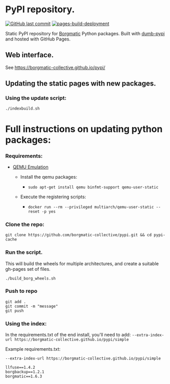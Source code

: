 # PyPI repository.

[![GitHub last commit](https://img.shields.io/github/last-commit/borgmatic-collective/pypi)](Pypi)
[![pages-build-deployment](https://github.com/borgmatic-collective/pypi/actions/workflows/pages/pages-build-deployment/badge.svg)](https://github.com/borgmatic-collective/pypi/actions/workflows/pages/pages-build-deployment)

Static PyPI repository for [Borgmatic](https://github.com/borgmatic-collective/docker-borgmatic) Python packages. Built with [dumb-pypi](https://github.com/chriskuehl/dumb-pypi) and hosted with GitHub Pages.

## Web interface.

See https://borgmatic-collective.github.io/pypi/

## Updating the static pages with new packages.

### Using the update script:

`./indexbuild.sh`

# Full instructions on updating python packages:

### Requirements:
- [QEMU Emulation](https://www.stereolabs.com/docs/docker/building-arm-container-on-x86/#setting-up-arm-emulation-on-x86)
  - Install the qemu packages:
    - `sudo apt-get install qemu binfmt-support qemu-user-static`

  - Execute the registering scripts:
    - `docker run --rm --privileged multiarch/qemu-user-static --reset -p yes`

### Clone the repo:
`git clone https://github.com/borgmatic-collective/pypi.git && cd pypi-cache`

### Run the script. 
This will build the wheels for multiple architectures, and create a suitable gh-pages set of files.

`./build_borg_wheels.sh`

### Push to repo
```
git add .
git commit -m "message"
git push
```

### Using the index:
In the requirements.txt of the end install, you'll need to add: `--extra-index-url https://borgmatic-collective.github.io/pypi/simple`

Example requirements.txt:

```
--extra-index-url https://borgmatic-collective.github.io/pypi/simple

llfuse==1.4.2
borgbackup==1.2.1
borgmatic==1.6.3
```
